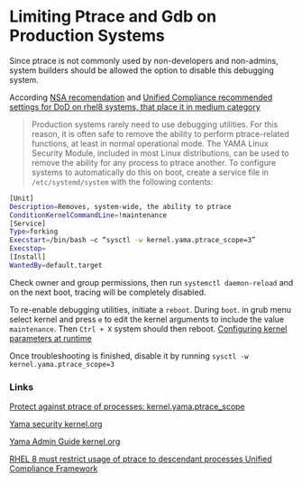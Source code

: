 # Limiting Ptrace and Gdb on Production Systems

Since ptrace is not commonly used by non-developers and non-admins, system builders should be allowed the option to disable this debugging system.

According [NSA recomendation](https://www.nsa.gov/portals/75/documents/what-we-do/cybersecurity/professional-resources/csi-limiting-ptrace-on-production-linux-systems.pdf?ver=2019-05-16-151825-133) and [Unified Compliance recommended settings for DoD on rhel8 systems, that place it in medium category](https://www.stigviewer.com/stig/red_hat_enterprise_linux_8/2021-12-03/)

> Production systems rarely need to use debugging utilities. For this reason, it is often safe to remove the ability to perform
> ptrace-related functions, at least in normal operational mode. The YAMA Linux Security Module, included in most Linux
> distributions, can be used to remove the ability for any process to ptrace another. To configure systems to automatically
> do this on boot, create a service file in `/etc/systemd/system` with the following contents:

```sh
[Unit]
Description=Removes, system-wide, the ability to ptrace
ConditionKernelCommandLine=!maintenance
[Service]
Type=forking
Execstart=/bin/bash –c “sysctl -w kernel.yama.ptrace_scope=3”
Execstop=
[Install]
WantedBy=default.target
```
Check owner and group permissions, then run `systemctl daemon-reload` and on the next boot, tracing will be completely disabled.

To re-enable debugging utilities, initiate a `reboot`. During `boot`. in grub menu select kernel and press `e` to edit the kernel arguments to include the value `maintenance`. Then `Ctrl + X` system should then reboot. [Configuring kernel parameters at runtime](https://access.redhat.com/documentation/en-us/red_hat_enterprise_linux/8/html/managing_monitoring_and_updating_the_kernel/configuring-kernel-parameters-at-runtime_managing-monitoring-and-updating-the-kernel)

Once troubleshooting is finished, disable it by running `sysctl -w kernel.yama.ptrace_scope=3`

### Links
[Protect against ptrace of processes: kernel.yama.ptrace_scope](https://linux-audit.com/protect-ptrace-processes-kernel-yama-ptrace_scope/)

[Yama security kernel.org](https://www.kernel.org/doc/Documentation/security/Yama.txt)

[Yama Admin Guide kernel.org](https://www.kernel.org/doc/html/v5.4/admin-guide/LSM/Yama.html)

[RHEL 8 must restrict usage of ptrace to descendant processes Unified Compliance Framework](https://www.stigviewer.com/stig/red_hat_enterprise_linux_8/2021-12-03/finding/V-230546)